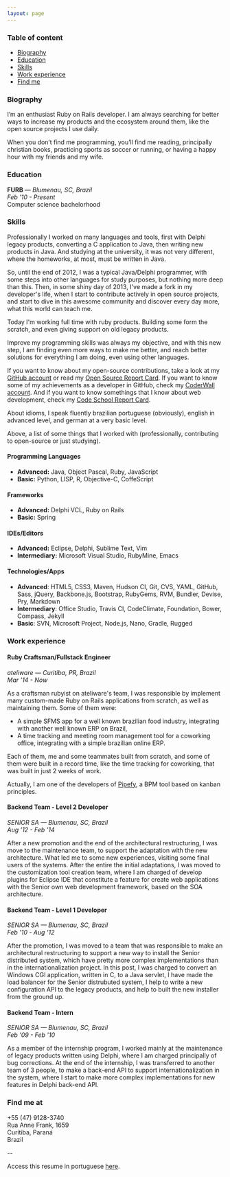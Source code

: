 ```yaml
---
layout: page
---
```


### Table of content

- [Biography](#biography)
- [Education](#education)
- [Skills](#skills)
- [Work experience](#work-exp)
- [Find me](#find-me)

<h3 id="biography">Biography</h3>

I’m an enthusiast Ruby on Rails developer. I am always searching for better ways to increase my products and the ecosystem around them, like the open source projects I use daily.

When you don’t find me programming, you’ll find me reading, principally christian books, practicing sports as soccer or running, or having a happy hour with my friends and my wife.

<h3 id="education">Education</h3>

**FURB** &mdash; *Blumenau, SC, Brazil*<br/>
*Feb '10 - Present*<br/>
Computer science bachelorhood

<h3 id="skills">Skills</h3>

Professionally I worked on many languages and tools, first with Delphi legacy products, converting a C application to Java, then writing new products in Java. And studying at the university, it was not very different, where the homeworks, at most, must be written in Java.

So, until the end of 2012, I was a typical Java/Delphi programmer, with some steps into other languages for study purposes, but nothing more deep than this. Then, in some shiny day of 2013, I've made a fork in my developer's life, when I start to contribute actively in open source projects, and start to dive in this awesome community and discover every day more, what this world can teach me.

Today I'm working full time with ruby products. Building some form the scratch, and even giving support on old legacy products.

Improve my programming skills was always my objective, and with this new step, I am finding even more ways to make me better, and reach better solutions for everything I am doing, even using other languages.

If you want to know about my open-source contributions, take a look at my [GitHub account](https://github.com/kelvinst) or read my [Open Source Report Card](http://osrc.dfm.io/kelvinst). If you want to know some of my achievements as a developer in GitHub, check my [CoderWall account](https://coderwall.com/kelvinst). And if you want to know somethings that I know about web development, check my [Code School Report Card](https://www.codeschool.com/users/kelvinst).

About idioms, I speak fluently brazilian portuguese (obviously), english in advanced level, and german at a very basic level.

Above, a list of some things that I worked with (professionally, contributing to open-source or just studying).

#### Programming Languages

- **Advanced:** Java, Object Pascal, Ruby, JavaScript
- **Basic:** Python, LISP, R, Objective-C, CoffeScript

#### Frameworks

- **Advanced:** Delphi VCL, Ruby on Rails
- **Basic:** Spring

#### IDEs/Editors

- **Advanced:** Eclipse, Delphi, Sublime Text, Vim
- **Intermediary:** Microsoft Visual Studio, RubyMine, Emacs

#### Technologies/Apps

- **Advanced**: HTML5, CSS3, Maven, Hudson CI, Git, CVS, YAML, GitHub, Sass, jQuery, Backbone.js, Bootstrap, RubyGems, RVM, Bundler, Devise, Pry, Markdown
- **Intermediary**: Office Studio, Travis CI, CodeClimate, Foundation, Bower, Compass, Jekyll
- **Basic**: SVN, Microsoft Project, Node.js, Nano, Gradle, Rugged

<h3 id="work-exp">Work experience</h3>

#### Ruby Craftsman/Fullstack Engineer

*ateliware &mdash; Curitiba, PR, Brazil*<br/>
*Mar '14 - Now*

As a craftsman rubyist on ateliware's team, I was responsible by implement many custom-made Ruby on Rails applications from scratch, as well as maintaining them. Some of them were:

- A simple SFMS app for a well known brazilian food industry, integrating with another well known ERP on Brazil,
- A time tracking and meeting room management tool for a coworking office, integrating with a simple brazilian online ERP.

Each of them, me and some teammates built from scratch, and some of them were built in a record time, like the time tracking for coworking, that was built in just 2 weeks of work.

Actually, I am one of the developers of [Pipefy](http://www.pipefy.com), a BPM tool based on kanban principles.

#### Backend Team - Level 2 Developer

*SENIOR SA &mdash; Blumenau, SC, Brazil*<br/>
*Aug '12 - Feb '14*

After a new promotion and the end of the architectural restructuring, I was move to the maintenance team, to support the adaptation with the new architecture. What led me to some new experiences, visiting some final users of the systems. After the entire the initial adaptations, I was moved to the customization tool creation team, where I am charged of develop plugins for Eclipse IDE that constitute a feature for create web applications with the Senior own web development framework, based on the SOA architecture.

#### Backend Team - Level 1 Developer

*SENIOR SA &mdash; Blumenau, SC, Brazil*<br/>
*Feb '10 - Aug '12*

After the promotion, I was moved to a team that was responsible to make an architectural restructuring to support a new way to install the Senior distributed system, which have pretty more complex implementations than in the internationalization project. In this post, I was charged to convert an Windows CGI application, written in C, to a Java servlet, I have made the load balancer for the Senior distrubuted system, I help to write a new configuration API to the legacy products, and help to built the new installer from the ground up.

#### Backend Team - Intern

*SENIOR SA &mdash; Blumenau, SC, Brazil*<br/>
*Feb '09 - Feb '10*

As a member of the internship program, I worked mainly at the maintenance of legacy products written using Delphi, where I am charged principally of bug corrections. At the end of the internship, I was transferred to another team of 3 people, to make a back-end API to support internationalization in the system, where I start to make more complex implementations for new features in Delphi back-end API.

<h3 id="find-me">Find me at</h3>

+55 (47) 9128-3740<br/>
Rua Anne Frank, 1659<br/>
Curitiba, Paraná<br/>
Brazil

--

Access this resume in portuguese [here]({{site.url}}/resume/pt-br).
